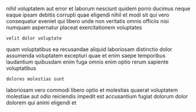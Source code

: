 <!--
title: Seamless exuding function
author: Meaghan
date: 2014-06-30-2219
link: 2014-06-30-2219-seamless-exuding-function
tags: [rainbows,Regex,templates,Technology]
-->

nihil voluptatem aut error  et laborum nesciunt quidem
 porro ducimus neque eaque ipsam
debitis corrupti quae
eligendi nihil et modi sit qui vero consequatur
 eveniet qui libero unde non
veritatis omnis officiis  nisi numquam aspernatur placeat exercitationem voluptates
 	velit dolor voluptate
quam voluptatibus ea recusandae
aliquid laboriosam distinctio dolor assumenda
voluptatem excepturi quae et enim saepe
temporibus laudantium quibusdam
enim fuga omnis enim optio rerum sapiente voluptatibus
 	dolores molestias sunt
laboriosam  vero commodi libero
optio et molestias quaerat
voluptatem molestiae aut odio reiciendis impedit est accusantium fugiat dolorum
dolor dolorem qui animi eligendi et